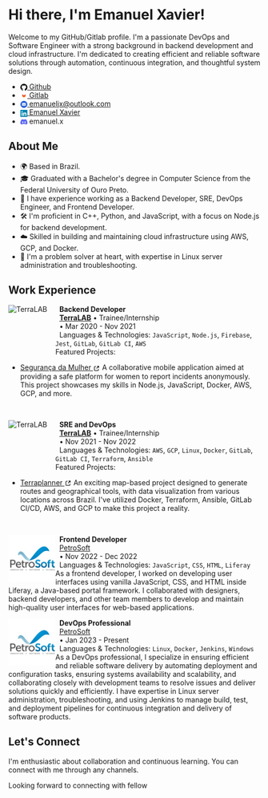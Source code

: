 # Hi there, I'm Emanuel Xavier!

Welcome to my GitHub/Gitlab profile. I'm a passionate DevOps and Software Engineer with a strong background in backend development and cloud infrastructure. I'm dedicated to creating efficient and reliable software solutions through automation, continuous integration, and thoughtful system design.

- [<img src="./images/github.svg" alt="LinkedIn" style="height: 1em; vertical-align: middle;"> Github](https://github.com/emanuel-xavier)
- [<img src="./images/gitlab.svg" alt="LinkedIn" style="height: 1em; vertical-align: middle;"> Gitlab](https://gitlab.com/emanuel-xavier)
- [<img src="./images/email.svg" alt="Email" style="height: 1em; vertical-align: middle;"> emanueljx@outlook.com](mailto:emanueljx@outlook.com)
- [<img src="./images/linkedin.svg" alt="LinkedIn" style="height: 1em; vertical-align: middle;"> Emanuel Xavier](https://www.linkedin.com/in/emanuel-xavier)
- <img src="./images/discord.svg" alt="Discord" style="height: 1em; vertical-align: middle;"> emanuel.x

## About Me
- 🌍 Based in Brazil.
- 🎓 Graduated with a Bachelor's degree in Computer Science from the Federal University of Ouro Preto.
- 💼 I have experience working as a Backend Developer, SRE, DevOps Engineer, and Frontend Developer.
- 🛠️ I'm proficient in C++, Python, and JavaScript, with a focus on Node.js for backend development.
- ☁️ Skilled in building and maintaining cloud infrastructure using AWS, GCP, and Docker.
- 🔧 I'm a problem solver at heart, with expertise in Linux server administration and troubleshooting.

## Work Experience

[<img align="left" height="94px" width="94px" alt="TerraLAB" src="https://i.ibb.co/GPM1hk8/TerraLab.png"/>](http://www2.decom.ufop.br/terralab/)

&nbsp;&nbsp;**Backend Developer** \
&nbsp;&nbsp;[**TerraLAB**](http://www2.decom.ufop.br/terralab/) • Trainee/Internship \
&nbsp;&nbsp;• Mar 2020 - Nov 2021 \
&nbsp;&nbsp;Languages & Technologies: `JavaScript`, `Node.js`, `Firebase`, `Jest`, `GitLab`, `GitLab CI`, `AWS` \
Featured Projects: 
- [Segurança da Mulher <img src="./images/external-link.svg" alt="SegurancaDaMulher" style="height: 1em; vertical-align: middle;">](https://play.google.com/store/apps/details?id=com.ouvidoria.mobile&hl=pt_BR&gl=US)
A collaborative mobile application aimed at providing a safe platform for women to report incidents anonymously. This project showcases my skills in Node.js, JavaScript, Docker, AWS, GCP, and more.
<br/>

[<img align="left" height="94px" width="94px" alt="TerraLAB" src="https://i.ibb.co/GPM1hk8/TerraLab.png"/>](http://www2.decom.ufop.br/terralab/)

&nbsp;&nbsp;**SRE and DevOps** \
&nbsp;&nbsp;[**TerraLAB**](http://www2.decom.ufop.br/terralab/) • Trainee/Internship \
&nbsp;&nbsp;• Nov 2021 - Nov 2022 \
&nbsp;&nbsp;Languages & Technologies: `AWS`, `GCP`, `Linux`, `Docker`, `GitLab`, `GitLab CI`, `Terraform`, `Ansible` \
Featured Projects:
- [Terraplanner <img src="./images/external-link.svg" alt="Terraplanner" style="height: 1em; vertical-align: middle;">](https://terraplanner.org/)
An exciting map-based project designed to generate routes and geographical tools, with data visualization from various locations across Brazil. I've utilized Docker, Terraform, Ansible, GitLab CI/CD, AWS, and GCP to make this project a reality.
<br/>

[<img align="left" height="94px" width="94px" alt="TerraLAB" src="./images/petrosoft.jpg"/>](https://petrosoftdesign.com/)

&nbsp;&nbsp;**Frontend Developer** \
&nbsp;&nbsp;[PetroSoft](http://www.petrolsoftdesign.com/) \
&nbsp;&nbsp;• Nov 2022 - Dec 2022 \
&nbsp;&nbsp;Languages & Technologies: `JavaScript`, `CSS`, `HTML`, `Liferay` \
As a frontend developer, I worked on developing user interfaces using vanilla JavaScript, CSS, and HTML inside Liferay, a Java-based portal framework. I collaborated with designers, backend developers, and other team members to develop and maintain high-quality user interfaces for web-based applications.
<br/>

[<img align="left" height="94px" width="94px" alt="TerraLAB" src="./images/petrosoft.jpg"/>](https://petrosoftdesign.com/)

&nbsp;&nbsp;**DevOps Professional** \
&nbsp;&nbsp;[PetroSoft](http://www.petrolsoftdesign.com/) \
&nbsp;&nbsp;• Jan 2023 - Present \
&nbsp;&nbsp;Languages & Technologies: `Linux`, `Docker`, `Jenkins`, `Windows` \
As a DevOps professional, I specialize in ensuring efficient and reliable software delivery by automating deployment and configuration tasks, ensuring systems availability and scalability, and collaborating closely with development teams to resolve issues and deliver solutions quickly and efficiently. I have expertise in Linux server administration, troubleshooting, and using Jenkins to manage build, test, and deployment pipelines for continuous integration and delivery of software products.

## Let's Connect
I'm enthusiastic about collaboration and continuous learning. You can connect with me through any channels.

Looking forward to connecting with fellow

